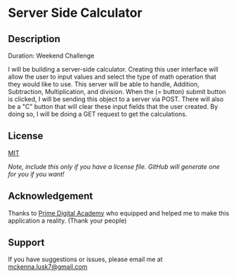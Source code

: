 # Server Side Calculator

## Description

Duration: Weekend Challenge

I will be building a server-side calculator. Creating this user interface will allow the user to input values and select the type of math operation that they would like to use. This server will be able to handle, Addition, Subtraction, Multiplication, and division.
When the (= button) submit button is clicked, I will be sending this object to a server via POST. There will also be a "C" button that will clear these input fields that the user created. By doing so, I will be doing a GET request to get the calculations.

## License

[MIT](https://choosealicense.com/licenses/mit/)

_Note, include this only if you have a license file. GitHub will generate one for you if you want!_

## Acknowledgement

Thanks to [Prime Digital Academy](www.primeacademy.io) who equipped and helped me to make this application a reality. (Thank your people)

## Support

If you have suggestions or issues, please email me at [mckenna.lusk7@gmail.com](www.google.com)
